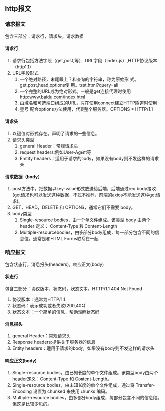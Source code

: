## http报文

### 请求报文
包含三部分：请求行，请求头，请求数据

#### 请求行
1. 请求行包括方法字段（get,post,等），URL字段（index.js）,HTTP协议版本（http1.1）
2. URL字段形式
    1. 一个绝对路径，末尾跟上？和查询的字符串，称为原始形 式。get,post,head,options使 用。test.html?query=ali
    2. 一个完整的URL成为绝对形式。一般是get连接代理时使用http:www.baidu.com/index.html
    3. 由域名和可选端口组成的URL，只在使用connect建立HTTP隧道时使用
    4. 星号 配合options方法使用，代表整个服务器。OPTIONS * HTTP/1.1

#### 请求头
1. 以键值对形式存在。声明了请求的一些信息。
2. 请求头类型
    1. general Header：常规请求头
    2. request headers:例如User-Agent等
    3. Emtity headers：适用于请求的body，如果没有body则不发这样的请求头

#### 请求数据（body）
1. post方法中，把数据以key-value形式放送给后端，后端通过req.body接收.(get请求也可以发送这种数据，不过不推荐，前端的axios不能发送这种get请求)。
2. GET，HEAD，DELETE 和 OPTIONS，通常它们不需要 body。
3. body类型
    1. Single-resource bodies，由一个单文件组成。该类型 body 由两个 header 定义： Content-Type 和 Content-Length
    2. Multiple-resourcebodies，由多部分body组成，每一部分包含不同的信息位。通常是和HTML Forms联系在一起

### 响应报文
包含状态行，消息报头(headers)，响应正文(body)

#### 状态行
包含三部分：协议版本，状态码，状态文本。HTTP/1.1 404 Not Found
1. 协议版本：通常为HTTP/1.1
2. 状态码：表示成功或者失败(200,404)
3. 状态文本：一个简单的信息，帮助理解状态码

#### 消息报头
1. general Header：常规请求头
2. Response headers:提供关于服务器的信息
3. Entity headers：适用于请求的body，如果没有body则不发这样的请求头

#### 响应正文(body)
1. Single-resource bodies，由已知长度的单个文件组成。该类型body由两个header定义：Content-Type 和 Content-Length。
2. Single-resource bodies，由未知长度的单个文件组成，通过将 Transfer-Encoding 设置为 chunked 来使用 chunks 编码。
3. Multiple-resource bodies，由多部分body组成，每部分包含不同的信息段。但这是比较少见的。




